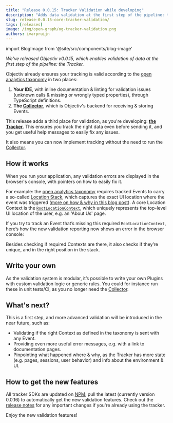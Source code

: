 ```yaml
---
title: "Release 0.0.15: Tracker Validation while developing"
description: "Adds data validation at the first step of the pipeline: the Tracker. This ensures you track the right data even before sending it, and you get useful help messages to easily fix any issues."
slug: release-0.0.15-core-tracker-validation/
tags: [releases]
image: /img/open-graph/og-tracker-validation.png
authors: ivarpruijn
---
```


<head>
  <meta property="og:title" content="Release v0.0.15: Tracker Validation while developing" />
</head>

import BlogImage from '@site/src/components/blog-image'

*We've released Objectiv v0.0.15, which enables validation of data at the first step of the pipeline: the 
Tracker.*

<!--truncate-->

Objectiv already ensures your tracking is valid according to the 
[open analytics taxonomy](https://objectiv.io/docs/taxonomy/) in two places: 
1. **Your IDE**, with inline documentation & linting for validation issues (unknown calls & missing or 
wrongly typed properties), through TypeScript definitions.
1. **The [Collector](https://objectiv.io/docs/tracking/collector)**, which is Objectiv's backend for 
receiving & storing Events.

<BlogImage url='img/blog/releases/0.0.15-validation-in-ide.png'
  size="large" 
  caption="Objectiv validation in your IDE" />

This release adds a third place for validation, as you're developing: 
**[the Tracker](https://objectiv.io/docs/tracking/)**. This ensures you track the right data even before 
sending it, and you get useful help messages to easily fix any issues.

It also means you can now implement tracking without the need to run the 
[Collector](https://objectiv.io/docs/tracking/collector).

## How it works
When you run your application, any validation errors are displayed in the browser's console, with pointers on 
how to easily fix it.

For example: the [open analytics taxonomy](https://objectiv.io/docs/taxonomy/) requires tracked Events to 
carry a so-called [Location Stack](https://objectiv.io/docs/tracking/core-concepts/locations), which captures 
the exact UI location where the event was triggered 
([more on how & why in this blog post](https://objectiv.io/blog/location-stack/)). A core Location Context is 
the [`RootLocationContext`](https://objectiv.io/docs/taxonomy/reference/location-contexts/RootLocationContext), 
which uniquely represents the top-level UI location of the user, e.g. an 'About Us' page. 

If you try to track an Event that’s missing this required `RootLocationContext`, here’s how the new 
validation reporting now shows an error in the browser console:

<BlogImage url='img/blog/releases/0.0.15-validation-missing-rootlocationcontext.png'
  size="large" 
  caption="Objectiv validation in your browser's console" />

Besides checking if required Contexts are there, it also checks if they’re unique, and in the right position 
in the stack.

## Write your own
As the validation system is modular, it’s possible to write your own Plugins with custom validation logic or 
generic rules. You could for instance run these in unit tests/CI, as you no longer need the 
[Collector](https://objectiv.io/docs/tracking/collector).

## What's next?
This is a first step, and more advanced validation will be introduced in the near future, such as:
* Validating if the right Context as defined in the taxonomy is sent with any Event.
* Providing even more useful error messages, e.g. with a link to documentation pages.
* Pinpointing what happened where & why, as the Tracker has more state (e.g. pages, sessions, user behavior) 
and info about the environment & UI.

## How to get the new features
All tracker SDKs are updated on [NPM](https://www.npmjs.com/org/objectiv); pull the latest (currently 
version 0.0.16) to automatically get the new validation features. Check out the 
[release notes](https://github.com/objectiv/objectiv-analytics/releases/tag/v0.0.15) for any important 
changes if you're already using the tracker.

Enjoy the new validation features!
